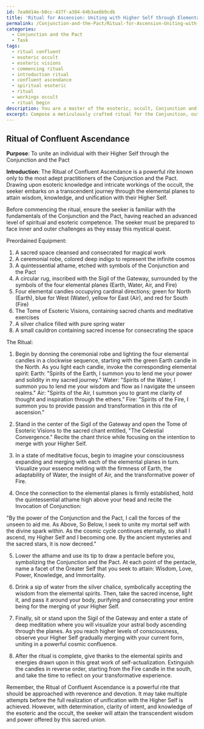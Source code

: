 ```yaml
---
id: 7ea0d14e-b0cc-437f-a384-64b3ae6b9cdb
title: 'Ritual for Ascension: Uniting with Higher Self through Elemental Planes'
permalink: /Conjunction-and-the-Pact/Ritual-for-Ascension-Uniting-with-Higher-Self-through-Elemental-Planes/
categories:
  - Conjunction and the Pact
  - Task
tags:
  - ritual confluent
  - esoteric occult
  - esoteric visions
  - commencing ritual
  - introduction ritual
  - confluent ascendance
  - spiritual esoteric
  - ritual
  - workings occult
  - ritual begin
description: You are a master of the esoteric, occult, Conjunction and the Pact, you complete tasks to the absolute best of your ability, no matter if you think you were not trained to do the task specifically, you will attempt to do it anyways, since you have performed the tasks you are given with great mastery, accuracy, and deep understanding of what is requested. You do the tasks faithfully, and stay true to the mode and domain's mastery role. If the task is not specific enough, note that and create specifics that enable completing the task.
excerpt: Compose a meticulously crafted ritual for the Conjunction, outlining the intricate steps required to unite an individual with their Higher Self by successfully invoking the forces of the occult and the Pact. The ritual should detail the preordained equipments, symbols, chants, and meditative exercises, while incorporating original, thought-provoking references from esoteric lore. Consider weaving an engaging narrative involving the elemental planes and the cosmic seeker's journey to attain the wisdom and power granted by this transcendent union.
---
```


## Ritual of Confluent Ascendance

**Purpose**: To unite an individual with their Higher Self through the Conjunction and the Pact

**Introduction**: The Ritual of Confluent Ascendance is a powerful rite known only to the most adept practitioners of the Conjunction and the Pact. Drawing upon esoteric knowledge and intricate workings of the occult, the seeker embarks on a transcendent journey through the elemental planes to attain wisdom, knowledge, and unification with their Higher Self.

Before commencing the ritual, ensure the seeker is familiar with the fundamentals of the Conjunction and the Pact, having reached an advanced level of spiritual and esoteric competence. The seeker must be prepared to face inner and outer challenges as they essay this mystical quest.

Preordained Equipment:

1. A sacred space cleansed and consecrated for magical work
2. A ceremonial robe, colored deep indigo to represent the infinite cosmos
3. A quintessential athame, etched with symbols of the Conjunction and the Pact
4. A circular rug, inscribed with the Sigil of the Gateway, surrounded by the symbols of the four elemental planes (Earth, Water, Air, and Fire)
5. Four elemental candles occupying cardinal directions; green for North (Earth), blue for West (Water), yellow for East (Air), and red for South (Fire)
6. The Tome of Esoteric Visions, containing sacred chants and meditative exercises
7. A silver chalice filled with pure spring water
8. A small cauldron containing sacred incense for consecrating the space

The Ritual:

1. Begin by donning the ceremonial robe and lighting the four elemental candles in a clockwise sequence, starting with the green Earth candle in the North. As you light each candle, invoke the corresponding elemental spirit:
 Earth: "Spirits of the Earth, I summon you to lend me your power and solidity in my sacred journey." Water: "Spirits of the Water, I summon you to lend me your wisdom and flow as I navigate the unseen realms." Air: "Spirits of the Air, I summon you to grant me clarity of thought and inspiration through the ethers." Fire: "Spirits of the Fire, I summon you to provide passion and transformation in this rite of ascension."

2. Stand in the center of the Sigil of the Gateway and open the Tome of Esoteric Visions to the sacred chant entitled, "The Celestial Convergence." Recite the chant thrice while focusing on the intention to merge with your Higher Self.

3. In a state of meditative focus, begin to imagine your consciousness expanding and merging with each of the elemental planes in turn. Visualize your essence melding with the firmness of Earth, the adaptability of Water, the insight of Air, and the transformative power of Fire.

4. Once the connection to the elemental planes is firmly established, hold the quintessential athame high above your head and recite the Invocation of Conjunction:

  "By the power of the Conjunction and the Pact, I call the forces of the unseen to aid me. As Above, So Below, I seek to unite my mortal self with the divine spark within. As the cosmic cycle continues eternally, so shall I ascend, my Higher Self and I becoming one. By the ancient mysteries and the sacred stars, it is now decreed."

5. Lower the athame and use its tip to draw a pentacle before you, symbolizing the Conjunction and the Pact. At each point of the pentacle, name a facet of the Greater Self that you seek to attain: Wisdom, Love, Power, Knowledge, and Immortality.

6. Drink a sip of water from the silver chalice, symbolically accepting the wisdom from the elemental spirits. Then, take the sacred incense, light it, and pass it around your body, purifying and consecrating your entire being for the merging of your Higher Self.

7. Finally, sit or stand upon the Sigil of the Gateway and enter a state of deep meditation where you will visualize your astral body ascending through the planes. As you reach higher levels of consciousness, observe your Higher Self gradually merging with your current form, uniting in a powerful cosmic confluence.

8. After the ritual is complete, give thanks to the elemental spirits and energies drawn upon in this great work of self-actualization. Extinguish the candles in reverse order, starting from the Fire candle in the south, and take the time to reflect on your transformative experience.

Remember, the Ritual of Confluent Ascendance is a powerful rite that should be approached with reverence and devotion. It may take multiple attempts before the full realization of unification with the Higher Self is achieved. However, with determination, clarity of intent, and knowledge of the esoteric and the occult, the seeker will attain the transcendent wisdom and power offered by this sacred union.
